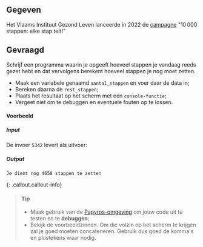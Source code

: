 ## Gegeven

Het Vlaams Instituut Gezond Leven lanceerde in 2022 de <a href="https://10000stappen.gezondleven.be/" target="_blank">campagne</a> "10 000 stappen: elke stap telt!"

## Gevraagd
Schrijf een programma waarin je opgeeft hoeveel stappen je vandaag reeds gezet hebt en dat vervolgens berekent hoeveel stappen je nog moet zetten.

* Maak een variabele genaamd `aantal_stappen` en voer daar de data in;
* Bereken daarna de `rest_stappen`;
* Plaats het resultaat op het scherm met een `console-functie`; 
* Vergeet niet om te debuggen en eventuele fouten op te lossen.

#### Voorbeeld

##### Input
De invoer `5342` levert als uitvoer: 

##### Output
```
Je dient nog 4658 stappen te zetten
```

{: .callout.callout-info}
>#### Tip
> * Maak gebruik van de [Papyros-omgeving](https://papyros.dodona.be/?locale=nl&language=JavaScript) om jouw code uit te testen en te **debuggen**; 
> * Bekijk de voorbeeldzinnen. Om die volzin op het scherm te krijgen zal je goed moeten concateneren. Gebruik dus goed de komma's en plustekens waar nodig. 
